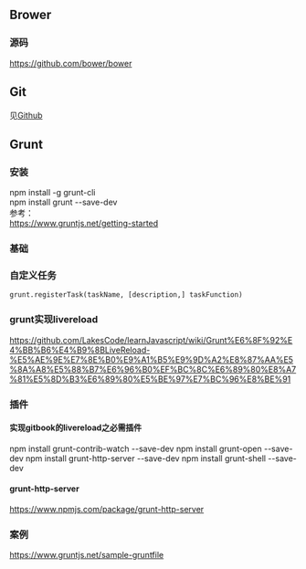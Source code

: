 ## Brower
### 源码
https://github.com/bower/bower

## Git
见[Github](..\..\3_工具\7_Github\README.md)

## Grunt
### 安装  
npm install -g grunt-cli  
npm install grunt --save-dev  
参考：  
https://www.gruntjs.net/getting-started  

### 基础
### 自定义任务
```
grunt.registerTask(taskName, [description,] taskFunction) 
```
### grunt实现livereload
https://github.com/LakesCode/learnJavascript/wiki/Grunt%E6%8F%92%E4%BB%B6%E4%B9%8BLiveReload-%E5%AE%9E%E7%8E%B0%E9%A1%B5%E9%9D%A2%E8%87%AA%E5%8A%A8%E5%88%B7%E6%96%B0%EF%BC%8C%E6%89%80%E8%A7%81%E5%8D%B3%E6%89%80%E5%BE%97%E7%BC%96%E8%BE%91

### 插件
#### 实现gitbook的livereload之必需插件
npm install grunt-contrib-watch --save-dev
npm install grunt-open --save-dev
npm install grunt-http-server --save-dev
npm install grunt-shell --save-dev
#### grunt-http-server
https://www.npmjs.com/package/grunt-http-server

### 案例
https://www.gruntjs.net/sample-gruntfile  
